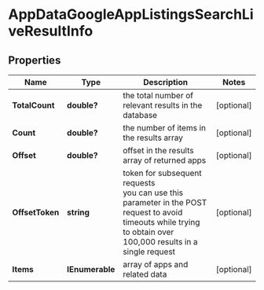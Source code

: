 # AppDataGoogleAppListingsSearchLiveResultInfo


## Properties

| Name | Type | Description | Notes |
|------------ | ------------- | ------------- | -------------|
**TotalCount** | **double?** | the total number of relevant results in the database |[optional]|
**Count** | **double?** | the number of items in the results array |[optional]|
**Offset** | **double?** | offset in the results array of returned apps |[optional]|
**OffsetToken** | **string** | token for subsequent requests<br>you can use this parameter in the POST request to avoid timeouts while trying to obtain over 100,000 results in a single request |[optional]|
**Items** | **IEnumerable<AppDataGoogleAppListingsSearchLiveItem>** | array of apps and related data |[optional]|